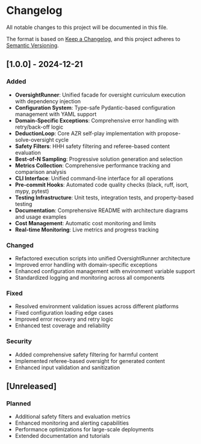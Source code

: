 # Changelog

All notable changes to this project will be documented in this file.

The format is based on [Keep a Changelog](https://keepachangelog.com/en/1.0.0/),
and this project adheres to [Semantic Versioning](https://semver.org/spec/v2.0.0.html).

## [1.0.0] - 2024-12-21

### Added
- **OversightRunner**: Unified facade for oversight curriculum execution with dependency injection
- **Configuration System**: Type-safe Pydantic-based configuration management with YAML support
- **Domain-Specific Exceptions**: Comprehensive error handling with retry/back-off logic
- **DeductionLoop**: Core AZR self-play implementation with propose-solve-oversight cycle
- **Safety Filters**: HHH safety filtering and referee-based content evaluation
- **Best-of-N Sampling**: Progressive solution generation and selection
- **Metrics Collection**: Comprehensive performance tracking and comparison analysis
- **CLI Interface**: Unified command-line interface for all operations
- **Pre-commit Hooks**: Automated code quality checks (black, ruff, isort, mypy, pytest)
- **Testing Infrastructure**: Unit tests, integration tests, and property-based testing
- **Documentation**: Comprehensive README with architecture diagrams and usage examples
- **Cost Management**: Automatic cost monitoring and limits
- **Real-time Monitoring**: Live metrics and progress tracking

### Changed
- Refactored execution scripts into unified OversightRunner architecture
- Improved error handling with domain-specific exceptions
- Enhanced configuration management with environment variable support
- Standardized logging and monitoring across all components

### Fixed
- Resolved environment validation issues across different platforms
- Fixed configuration loading edge cases
- Improved error recovery and retry logic
- Enhanced test coverage and reliability

### Security
- Added comprehensive safety filtering for harmful content
- Implemented referee-based oversight for generated content
- Enhanced input validation and sanitization

## [Unreleased]

### Planned
- Additional safety filters and evaluation metrics
- Enhanced monitoring and alerting capabilities
- Performance optimizations for large-scale deployments
- Extended documentation and tutorials 